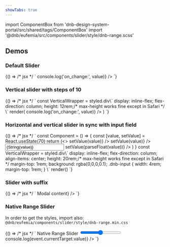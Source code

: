 ```yaml
---
showTabs: true
---
```


import ComponentBox from 'dnb-design-system-portal/src/shared/tags/ComponentBox'
import '@dnb/eufemia/src/components/slider/style/dnb-range.scss'

## Demos

### Default Slider

<ComponentBox data-visual-test="slider-default">
	{() => /* jsx */ `
<Slider
  min={0}
  max={100}
  value={70}
  label="Default Slider:"
  on_change={({ value }) => console.log('on_change:', value)}
/>
	`}
</ComponentBox>

### Vertical slider with steps of 10

<ComponentBox data-visual-test="slider-vertical" useRender>
	{() => /* jsx */ `
const VerticalWrapper = styled.div\`
  display: inline-flex;
  flex-direction: column;
  height: 12rem;/* max-height works fine except in Safari */
\`
render(<VerticalWrapper>
  <Slider
    min="0"
    max="100"
    value="20"
    step="10"
    vertical="true"
    label="Vertical slider:"
    label_direction="vertical"
    on_change={({ value }) => console.log('on_change:', value)}
  />
</VerticalWrapper>)
	`}
</ComponentBox>

### Horizontal and vertical slider in sync with input field

<ComponentBox useRender>
	{() => /* jsx */ `
const Component = () => {
  const [value, setValue] = React.useState(70)
  return (<>
    <Slider
      value={value}
      step={10}
      hide_buttons="true"
      label="Slider A:"
      on_change={({ value }) => setValue(value)}
    />
    <VerticalWrapper>
      <Slider
        value={value}
        vertical={true}
        hide_buttons={true}
        use_scrollwheel={true}
        step={1}
        label="Slider B:"
        label_direction="vertical"
        on_change={({ value }) => setValue(value)}
      />
      <Input
        align="center"
        selectall
        value={String(value)}
        on_change={({ value }) => setValue(parseFloat(value))}
      />
    </VerticalWrapper>
  </>)
}
const VerticalWrapper = styled.div\`
  display: inline-flex;
  flex-direction: column;
  align-items: center;
  height: 20rem;/* max-height works fine except in Safari */
  margin-top: 1rem;
  background: rgba(0,0,0,0.1);
  .dnb-input {
    width: 4rem;
    margin-top: 1rem;
  }
\`
render(<Component />)
	`}
</ComponentBox>

### Slider with suffix

<ComponentBox>
	{() => /* jsx */ `
<Slider
  min={0}
  max={100}
  value={70}
  label="Slider with suffix:"
  suffix={<HelpButton title="Modal Title">Modal content</HelpButton>}
/>
	`}
</ComponentBox>

### Native Range Slider

In order to get the styles, import also: `@dnb/eufemia/components/slider/style/dnb-range.min.css`

<ComponentBox>
	{() => /* jsx */ `
<FormRow>
  <FormLabel for_id="range-slider">
    Native Range Slider
  </FormLabel>
  <input
    id="range-slider"
    type="range"
    min="0"
    max="100"
    step="5"
    defaultValue="20"
    onChange={(event) => console.log(event.currentTarget.value)}
  />
</FormRow>
	`}
</ComponentBox>
